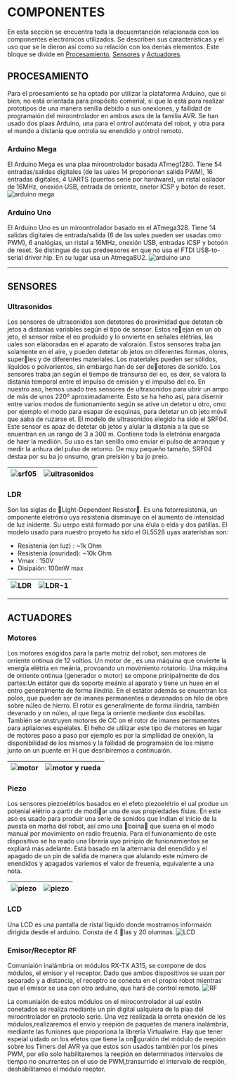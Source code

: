 # COMPONENTES
En esta sección se encuentra toda la docuemtanción relacionada con los componentes electrónicos utilizados. Se describen sus características y el uso que se le dieron así como su relación con los demás elementos. Este bloque se divide en [Procesamiento](#), [Sensores](#) y [Actuadores](#).

## PROCESAMIENTO
Para el proesamiento se ha optado por utilizar la plataforma Arduino, que si bien, no está orientada para propósito comerial, si que lo está para realizar prototipos de una manera senilla debido a sus onexiones, y failidad de programaión del miroontrolador en ambos asos de la familia AVR. Se han usado dos plaas Arduino, una para el ontrol autómata del robot, y otra para el mando a distania que ontrola su enendido y ontrol remoto.

### Arduino Mega
El Arduino Mega es una plaa miroontrolador basada ATmeg1280. Tiene 54 entradas/salidas digitales (de las uales 14 proporionan salida PWM), 16 entradas digitales, 4 UARTS (puertos serie por hardware), un ristal osilador de 16MHz, onexión USB, entrada de orriente, onetor ICSP y botón de reset.
![arduino mega](../images/components/arduino-mega.png)

### Arduino Uno
El Arduino Uno es un miroontrolador basado en el ATmega328. Tiene 14 salidas digitales de entrada/salida (6 de las uales pueden ser usadas omo PWM), 6 analógias, un ristal a 16MHz, onexión USB, entradas ICSP y botoón de reset. Se distingue de sus predeesores en que no usa el FTDI USB-to-serial driver hip. En su lugar usa un Atmega8U2.
![arduino uno](../images/components/arduino-uno.png)

---

## SENSORES

### Ultrasonidos
Los sensores de ultrasonidos son detetores de proximidad que detetan ob jetos a distanias variables según el tipo de sensor. Estos reejan en un ob jeto, el sensor reibe el eo produido y lo onvierte en señales elétrias, las uales son elaboradas en el aparato de valoraión. Estos sensores traba jan solamente en el aire, y pueden detetar ob jetos on diferentes formas, olores, superies y de diferentes materiales. Los materiales pueden ser sólidos, líquidos o polvorientos, sin embargo han de ser deetores de sonido. Los sensores traba jan según el tiempo de transurso del eo, es deir, se valora la distania temporal entre el impulso de emisión y el impulso del eo. En nuestro aso, hemos usado tres sensores de ultrasonidos para ubrir un ampo de más de unos 220º aproximadamente. Esto se ha heho así, para disernir entre varios modos de funionamiento según se ative un detetor u otro, omo por ejemplo el modo para esapar de esquinas, para detetar un ob jeto móvil que aaba de ruzarse et. El modelo de ultrasonidos elegido ha sido el SRF04. Este sensor es apaz de detetar ob jetos y alular la distania a la que se enuentran en un rango de 3 a 300 m. Contiene toda la eletrónia enargada de haer la mediión. Su uso es tan senillo omo enviar el pulso de arranque y medir la anhura del pulso de retorno. De muy pequeño tamaño, SRF04 destaa por su ba jo onsumo, gran preisión y ba jo preio.

| ![srf05](../images/components/srf05.png) | ![ultrasonidos](../images/components/ultrasonidos.png)  |
|:---:|:---:|

### LDR
Son las siglas de Light-Dependent Resistor. Es una fotorresistenia, un omponente eletrónio uya resistenia disminuye on el aumento de intensidad de luz inidente. Su uerpo está formado por una élula o elda y dos patillas. El modelo usado para nuestro proyeto ha sido el GL5528 uyas araterístias son:
+ Resistenia (on luz) : ~1k Ohm
+ Resistenia (osuridad): ~10k Ohm
+ Vmax : 150V
+ Disipaión: 100mW max

| ![LDR](../images/components/LDR.png) | ![LDR-1](../images/components/LDR-1.png)  |
|:---:|:---:|

---

## ACTUADORES

### Motores
Los motores esogidos para la parte motriz del robot, son motores de orriente ontinua de 12 voltios. Un motor de , es una máquina que onvierte la energía elétria en meánia, provoando un movimiento rotatorio. Una máquina de orriente ontinua (generador o motor) se ompone prinipalmente de dos partes:Un estátor que da soporte meánio al aparato y tiene un hueo en el entro generalmente de forma ilíndria. En el estátor además se enuentran los polos, que pueden ser de imanes permanentes o devanados on hilo de obre sobre núleo de hierro. El rotor es generalmente de forma ilíndria, también devanado y on núleo, al que llega la orriente mediante dos esobillas. También se onstruyen motores de CC on el rotor de imanes permanentes para apliaiones espeiales. El heho de utilizar este tipo de motores en lugar de motores paso a paso por ejemplo es por la simpliidad de onexión, la disponibilidad de los mismos y la failidad de programaión de los mismo junto on un puente en H que desribiremos a continuaión.

| ![motor](../images/components/motor.png) | ![motor y rueda](../images/components/motor-1.png)  |
|:---:|:---:|

### Piezo
Los sensores piezoelétrios basados en el efeto piezoelétrio el ual produe un potenial elétrio a partir de modiar una de sus propiedades físias. En este aso es usado para produir una serie de sonidos que indian el inicio de la puesta en marha del robot, así omo una boina que suena en el modo manual por movimiento on radio freuenia.
Para el funionamiento de este dispositivo se ha reado una librería uyo prinipio de funionamientos se expliará más adelante. Está basado en la alternania del enendido y el apagado de un pin de salida de manera que alulando este número de enendidos y apagados variemos el valor de freuenia, equivalente a una nota.

| ![piezo](../images/components/piezo-1.png) | ![piezo](../images/components/piezo.png)  |
|:---:|:---:|

### LCD
Una LCD es una pantalla de ristal líquido donde mostramos informaión dirigida desde el arduino. Consta de 4 las y 20 olumnas.
![LCD](../images/components/LCD.png)

### Emisor/Receptor RF
Comuniaión inalámbria on módulos RX-TX A315, se compone de dos módulos, el emisor y el receptor. Dado que ambos dispositivos se usan por separado y a distancia, el receptro se conecta en el propio robot mientras que el emisor se usa con otro arduino, que hará de control remoto.
![RF](../images/components/rf.png)

La comuniaión de estos módulos on el mirocontrolador al ual estén conetados se realiza mediante un pin digital ualquiera de la plaa del miroontrolador en protoolo serie. Una vez realizada la orreta onexión de los módulos,realizaremos el envio y reepión de paquetes de manera inalámbria, mediante las funiones que proporiona la librería Virtualwire. Hay que tener espeial uidado on los efetos que tiene la onguraión del módulo de reepión sobre los Timers del AVR ya que estos son usados también por los pines PWM, por ello solo habilitaremos la reepión en determinados intervalos de tiempo no onurrentes on el uso de PWM,transurrido el intervalo de reepión, deshabilitamos el módulo reeptor.
